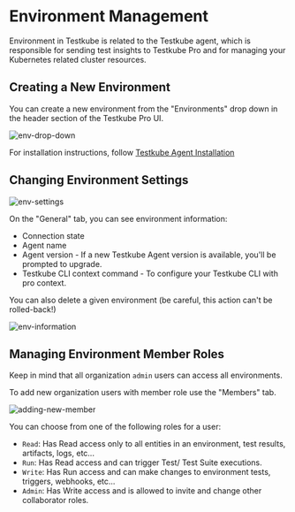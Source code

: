 # Environment Management

Environment in Testkube is related to the Testkube agent, which is responsible for sending
test insights to Testkube Pro and for managing your Kubernetes related cluster resources.

## Creating a New Environment

You can create a new environment from the "Environments" drop down in the header section of the Testkube Pro UI.

![env-drop-down](../../img/env-drop-down.png)

For installation instructions, follow [Testkube Agent Installation][installing]

## Changing Environment Settings

![env-settings](../../img/env-settings.png)

On the "General" tab, you can see environment information:

- Connection state
- Agent name
- Agent version - If a new Testkube Agent version is available, you'll be prompted to upgrade.
- Testkube CLI context command - To configure your Testkube CLI with pro context.

You can also delete a given environment (be careful, this action can't be rolled-back!)

![env-information](../../img/env-information.png)

## Managing Environment Member Roles

Keep in mind that all organization `admin` users can access all environments.

To add new organization users with member role use the "Members" tab.

![adding-new-member](../../img/adding-new-member.png)

You can choose from one of the following roles for a user:

- `Read`: Has Read access only to all entities in an environment, test results, artifacts, logs, etc...
- `Run`: Has Read access and can trigger Test/ Test Suite executions.
- `Write`: Has Run access and can make changes to environment tests, triggers, webhooks, etc...
- `Admin`: Has Write access and is allowed to invite and change other collaborator roles.

[installing]: /articles/install/advanced-multi-cluster
